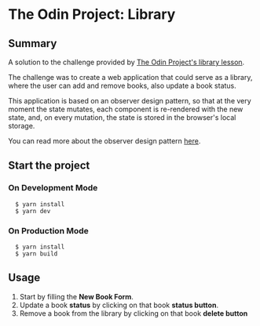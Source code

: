 # The Odin Project: Library

## Summary

A solution to the challenge provided by [The Odin Project's library lesson](https://www.theodinproject.com/lessons/library).

The challenge was to create a web application that could serve as a library, where the user can add and remove books, also update a book status.

This application is based on an observer design pattern, so that at the very moment the state mutates, each component is re-rendered with the new state, and, on every mutation, the state is stored in the browser's local storage.

You can read more about the observer design pattern [here](https://refactoring.guru/design-patterns/observer).

## Start the project

### On Development Mode
```
  $ yarn install
  $ yarn dev
```

### On Production Mode
```
  $ yarn install
  $ yarn build
```

## Usage

[](./examples/form.png)
[](./examples/book.png)

1. Start by filling the **New Book Form**.
2. Update a book **status** by clicking on that book **status button**.
3. Remove a book from the library by clicking on that book **delete button**
